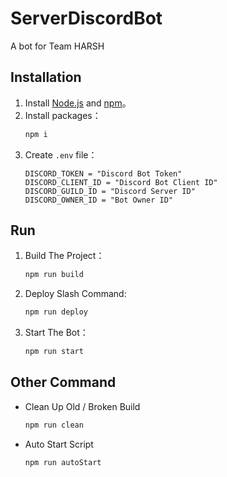 # ServerDiscordBot
A bot for Team HARSH

## Installation
1. Install [Node.js](https://nodejs.org/) and [npm](https://www.npmjs.com/)。
2. Install packages：
   ``` bash
   npm i
   ```
3. Create `.env` file：
   ``` env
   DISCORD_TOKEN = "Discord Bot Token"
   DISCORD_CLIENT_ID = "Discord Bot Client ID"
   DISCORD_GUILD_ID = "Discord Server ID"
   DISCORD_OWNER_ID = "Bot Owner ID"
   ```

## Run
1. Build The Project：
   ``` bash
   npm run build
   ```
2. Deploy Slash Command:
   ``` bash
   npm run deploy
   ```
3. Start The Bot：
   ``` bash
   npm run start
   ```

## Other Command
- Clean Up Old / Broken Build
   ``` bash
   npm run clean
   ```

- Auto Start Script
   ``` bash
   npm run autoStart
   ```